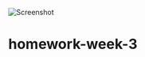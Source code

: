 ![Screenshot](https://user-images.githubusercontent.com/87677207/130564957-c83f737f-7e7c-47ad-873c-81b374803690.PNG)
# homework-week-3
